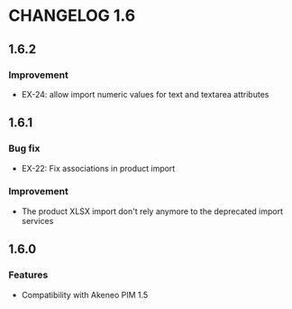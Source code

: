 # CHANGELOG 1.6

## 1.6.2
### Improvement
- EX-24: allow import numeric values for text and textarea attributes

## 1.6.1
### Bug fix
 - EX-22: Fix associations in product import

### Improvement
 - The product XLSX import don't rely anymore to the deprecated import services

## 1.6.0
### Features
 - Compatibility with Akeneo PIM 1.5
